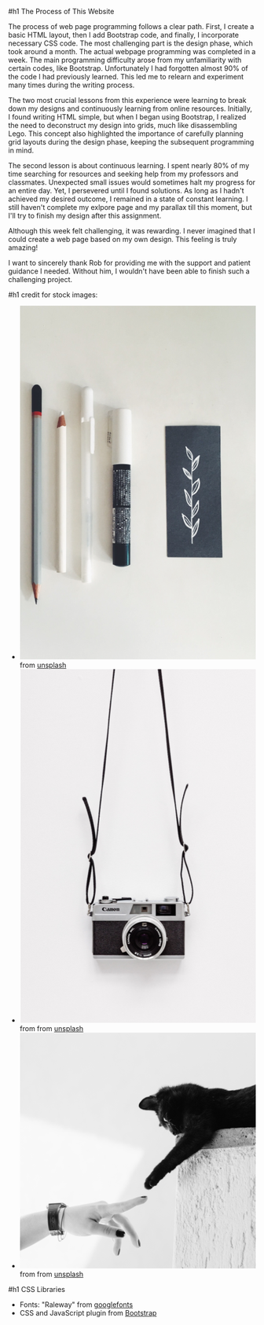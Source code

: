 #h1 The Process of This Website

The process of web page programming follows a clear path. First, I create a basic HTML layout, then I add Bootstrap code, and finally, I incorporate necessary CSS code. The most challenging part is the design phase, which took around a month. The actual webpage programming was completed in a week. The main programming difficulty arose from my unfamiliarity with certain codes, like Bootstrap. Unfortunately I had forgotten almost 90% of the code I had previously learned. This led me to relearn and experiment many times during the writing process. 

The two most crucial lessons from this experience were learning to break down my designs and continuously learning from online resources. Initially, I found writing HTML simple, but when I began using Bootstrap, I realized the need to deconstruct my design into grids, much like disassembling Lego. This concept also highlighted the importance of carefully planning grid layouts during the design phase, keeping the subsequent programming in mind.

The second lesson is about continuous learning. I spent nearly 80% of my time searching for resources and seeking help from my professors and classmates. Unexpected small issues would sometimes halt my progress for an entire day. Yet, I persevered until I found solutions. As long as I hadn't achieved my desired outcome, I remained in a state of constant learning. I still haven't complete my exlpore page and my parallax till this moment, but I'll try to finish my design after this assignment.

Although this week felt challenging, it was rewarding. I never imagined that I could create a web page based on my own design. This feeling is truly amazing! 

I want to sincerely thank Rob for providing me with the support and patient guidance I needed. Without him, I wouldn't have been able to finish such a challenging project.


#h1 credit for stock images:
- ![penciles](images/design-medium-480_x_720.png) from [unsplash](https://unsplash.com/photos/viE17T0wtac)
- ![camera](images/camera-480_x_720.png) from from [unsplash](https://unsplash.com/photos/_T4w3JDm6ug) 
- ![contact](images/contact-480_x_480.png) from from [unsplash](https://unsplash.com/photos/N_G2Sqdy9QY) 

#h1 CSS Libraries
- Fonts: "Raleway" from [googlefonts](https://www.https://fonts.google.com/)
- CSS and JavaScript plugin from [Bootstrap](https://getbootstrap.com/)